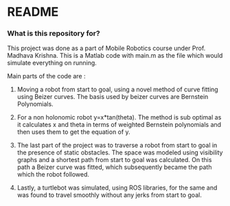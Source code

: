# README #

### What is this repository for? ###

This project was done as a part of Mobile Robotics course under Prof. Madhava Krishna.
This is a Matlab code with main.m as the file which would simulate everything on running.

Main parts of the code are :

1. Moving a robot from start to goal, using a novel method of curve fitting using Beizer curves. The basis used
by beizer curves are Bernstein Polynomials.

2. For a non holonomic robot y=x*tan(theta).
The method is sub optimal as it calculates x and theta in terms of weighted Bernstein polynomials and then uses them to get the equation of y.

3. The last part of the project was to traverse a robot from start to goal in the presence of static obstacles.
The space was modeled using visibility graphs and a shortest path from start to goal was calculated. On this path a Beizer curve was fitted, which subsequently became the path which the robot followed.

4. Lastly, a turtlebot was simulated, using ROS libraries, for the same and was found to travel smoothly without any jerks from start to goal.